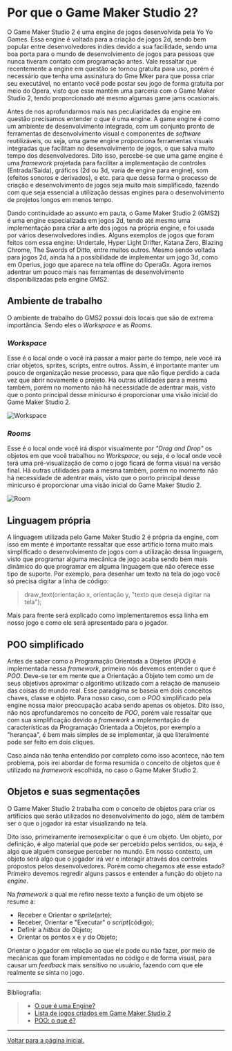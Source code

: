
# **Por que o Game Maker Studio 2?**  

O Game Maker Studio 2 é uma engine de jogos desenvolvida pela Yo Yo Games. Essa engine é voltada para a criação de jogos 2d, sendo bem popular entre desenvolvedores indies devido a sua facilidade, sendo uma boa porta para o mundo de desenvolvimento de jogos para pessoas que nunca tiveram contato com programação antes. Vale ressaltar que recentemente a engine em questão se tornou gratuita para uso, porém é necessário que tenha uma assinatura do Gme Mker para que possa criar seu executável, no entanto você pode postar seu jogo de forma gratuita por meio do Opera, visto que esse mantém uma parceria com o Game Maker Studio 2, tendo proporcionado até mesmo algumas game jams ocasionais.

Antes de nos aprofundarmos mais nas peculiaridades da engine em questão precisamos entender o que é uma engine. A game engine é como um ambiente de desenvolvimento integrado, com um conjunto pronto de ferramentas de desenvolvimento visual e componentes de *software* reutilizáveis, ou seja, uma game engine proporciona ferramentas visuais integradas que facilitam no desenvolvimento de jogos, o que salva muito tempo dos desenvolvedores. Dito isso, percebe-se que uma game engine é uma *framework* projetada para facilitar a implementação de controles (Entrada/Saída), gráficos (2d ou 3d, varia de engine para engine), som (efeitos sonoros e derivados), e etc. para que dessa forma o processo de criação e desenvolvimento de jogos seja muito mais simplificado, fazendo com que seja essencial a utilização dessas engines para o desenvolvimento de projetos longos em menos tempo.

Dando continuidade ao assunto em pauta, o Game Maker Studio 2 (GMS2) é uma engine especializada em jogos 2d, tendo até mesmo uma implementação para criar a arte dos jogos na própria engine, e foi usada por vários desenvolvedores indies. Alguns exemplos de jogos que foram feitos com essa engine: Undertale, Hyper Light Drifter, Katana Zero, Blazing Chrome, The Swords of Ditto, entre muitos outros. Mesmo sendo voltada para jogos 2d, ainda há a possibilidade de implementar um jogo 3d, como em Operius, jogo que aparece na tela offline do OperaGx. Agora iremos adentrar um pouco mais nas ferramentas de desenvolvimento disponibilizadas pela engine GMS2.

## Ambiente de trabalho

O ambiente de trabalho do GMS2 possui dois locais que são de extrema importância. Sendo eles o *Workspace* e as *Rooms*.

### ***Workspace***

Esse é o local onde o você irá passar a maior parte do tempo, nele você irá criar objetos, sprites, scripts, entre outros. Assim, é importante manter um pouco de organização nesse processo, para que não fique perdido a cada vez que abrir novamente o projeto.
Há outras utilidades para a mesma também, porém no momento não há necessidade de adentrar mais, visto que o ponto principal desse minicurso é proporcionar uma visão inicial do Game Maker Studio 2.

![Workspace](https://user-images.githubusercontent.com/112759509/200150410-9eb01e60-819b-44aa-b5fb-d6aedda07cab.png)


### ***Rooms***

Esse é o local onde você irá dispor visualmente por *"Drag and Drop"* os objetos em que você trabalhou no *Workspace*, ou seja, é o local onde você terá uma pré-visualização de como o jogo ficará de forma visual na versão final. 
Há outras utilidades para a mesma também, porém no momento não há necessidade de adentrar mais, visto que o ponto principal desse minicurso é proporcionar uma visão inicial do Game Maker Studio 2.

![Room](https://user-images.githubusercontent.com/112759509/200150550-68060d26-492d-4ec1-a1be-2e63fd8bc896.png)


## Linguagem própria

A linguagem utilizada pelo Game Maker Studio 2 é própria da engine, com isso em mente é importante ressaltar que esse artifício torna muito mais simplificado o desenvolvimento de jogos com a utilização dessa linguagem, visto que programar alguma mecânica de jogo acaba sendo bem mais dinâmico do que programar em alguma linguagem que não oferece esse tipo de suporte. Por exemplo, para desenhar um texto na tela do jogo você só precisa digitar a linha de código:

> draw_text(orientação x, orientação y, "texto que deseja digitar na tela");

Mais para frente será explicado como implementaremos essa linha em nosso jogo e como ele será apresentado para o jogador.


## POO simplificado

Antes de saber como a Programação Orientada a Objetos (*POO*) é implementada nessa *framework*, primeiro nós devemos entender o que é *POO*. Deve-se ter em mente que a Orientação a Objeto tem como um de seus objetivos aproximar o algoritimo utilizado com a relação de manuseio das coisas do mundo real.
Esse paradgima se baseia em dois conceitos chaves, classe e objeto. Para nosso caso, com o *POO* simplificado pela engine nossa maior preocupação acaba sendo apenas os objetos. Dito isso, não nos aprofundaremos no conceito de *POO*, porém vale ressaltar que com sua simplificação devido a *framework* a implementação de características da Programação Orientada a Objetos, por exemplo a "herançaa", é bem mais simples de se implementar, já que literalmente pode ser feito em dois cliques.

Caso ainda não tenha entendido por completo como isso acontece, não tem problema, pois irei abordar de forma resumida o conceito de objetos que é utilizado na *framework* escolhida, no caso o Game Maker Studio 2.

## Objetos e suas segmentações

O Game Maker Studio 2 trabalha com o conceito de objetos para criar os artifícios que serão utilizados no desenvolvimento do jogo, além de também ser o que o jogador irá estar visualizando na tela. 

Dito isso, primeiramente iremosexplicitar o que é um objeto. Um objeto, por definição, é algo material que pode ser percebido pelos sentidos, ou seja, é algo que alguém consegue perceber no mundo. Em nosso contexto, um objeto será algo que o jogador irá ver e interagir através dos controles propostos pelos desenvolvedores. Porém como chegamos até esse estado? Primeiro devemos regredir alguns passos e entender a função do objeto na *engine*.

Na *framework* a qual me refiro nesse texto a função de um objeto se resume a:

- Receber e Orientar o *sprite*(arte);
- Receber, Orientar e "Executar" o *script*(código);
- Definir a *hitbox* do Objeto;
- Orientar os pontos x e y do Objeto;

Orientar o jogador em relação ao que ele pode ou não fazer, por meio de mecânicas que foram implementadas no código e de forma visual, para causar um *feedback* mais sensitivo no usuário, fazendo com que ele realmente se sinta no jogo.



---

Bibliografia:
>- [O que é uma Engine?](https://tecnoblog.net/responde/o-que-e-uma-engine-de-jogos/)
>- [Lista de jogos criados em Game Maker Studio 2](https://gamemaker.io/pt-BR/showcase?page=2&genres=%5B%5D&platforms=%5B%5D)
>- [POO: o que é?](https://www.alura.com.br/artigos/poo-programacao-orientada-a-objetos)

---

[Voltar para a página inicial.](README.md)
